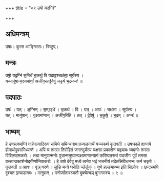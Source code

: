 +++
title = "०९ उषो यदग्निं"

+++
## अधिमन्त्रम्
उषाः। कुत्स आङ्गिरसः। त्रिष्टुप्।

## मन्त्रः
उषो॒ यद॒ग्निं स॒मिधे॑ च॒कर्थ॒ वि यदाव॒श्चक्ष॑सा॒ सूर्य॑स्य ।  
यन्मानु॑षान्य॒क्ष्यमा॑णाँ॒ अजी॑ग॒स्तद्दे॒वेषु॑ चकृषे भ॒द्रमप्नः॑ ॥

## पदपाठः
उषः॑ । यत् । अ॒ग्निम् । स॒म्ऽइधे॑ । च॒कर्थ॑ । वि । यत् । आवः॑ । चक्ष॑सा । सूर्य॑स्य ।  
यत् । मानु॑षान् । य॒क्ष्यमा॑णान् । अजी॑ग॒रिति॑ । तत् । दे॒वेषु॑ । च॒कृ॒षे॒ । भ॒द्रम् । अप्नः॑ ॥

## भाष्यम्
हे उषस्त्वमग्निं गार्हपत्यादिरूपं समिधे समिन्धनाय प्रज्वलनार्थं यच्चकर्थ कृतवती । उषःकाले ह्यग्नये होमार्थमुपसमिध्यन्ते । अपि च तमसा तिरोहितं जगत्सूर्यस्य चक्षसा प्रकाशेन यद्व्यावः व्यवृणोः तमसा विश्लिष्टमकरोः । तथा मानुषान्मनोः पुत्रान्मनुष्यान्यक्ष्यमाणान्यागं करिष्यतस्त्वं यदजीगः पूर्वं तमसा ग्रस्तान्प्रकाशेनोद्गीर्णानिवाकरोः । हे उषो देवेषु मध्ये त्वमेव भद्रं भजनीयं तदेतत्त्रिविधमप्नः कर्म चकृषे । कृतवती ॥ आवः । वृञ् वरणे । लुङि मन्त्रे घसेति च्लेर्लुक् । गुणे हल्ङ्याब्भ्य इति सिलोपः । छन्दस्यपि दृश्यत इत्याडागमः । मानुषान् । मनोर्जातावञ्यतौ षुक्चेत्यञ् षुगागमश्च ॥ ९ ॥